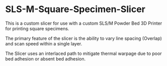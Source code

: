 # SLS-M-Square-Specimen-Slicer
This is a custom slicer for use with a custom SLS/M Powder Bed 3D Printer for printing square specimens. 

The primary feature of the slicer is the ability to vary line spacing (Overlap) and scan speed within a single layer.

The Slicer uses an interlaced path to mitigate thermal warpage due to poor bed adhesion or absent bed adhesion.
